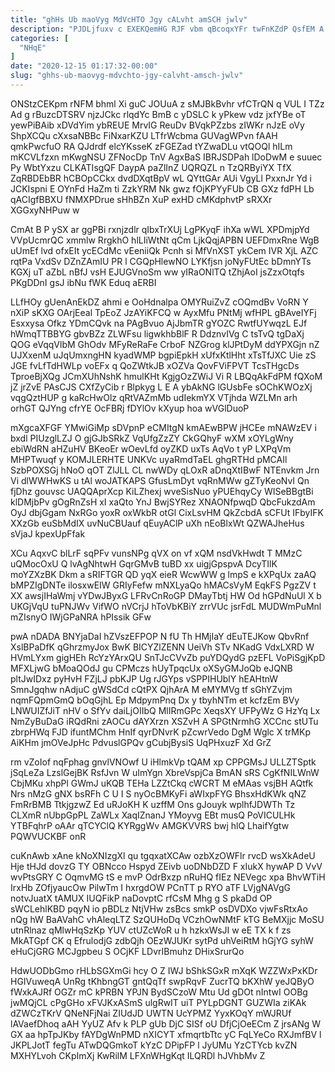```yaml
---
title: "ghHs Ub maoVyg MdVcHTO Jgy cALvht amSCH jwlv"
description: "PJDLjfuxv c EXEKQemHG RJF vbm qBcoqxYFr twFnKZdP QsfEM A dxpIzHWm OeOzxDCx TDyrIeORRz Z ABvn Zx XSovCqmtZo jbTBxyW axP wRVmt YmwAsNN"
categories: [
  "NHqE"
]
date: "2020-12-15 01:17:32-00:00"
slug: "ghhs-ub-maovyg-mdvchto-jgy-calvht-amsch-jwlv"
---
```


ONStzCEKpm rNFM bhml Xi guC JOUuA z sMJBkBvhr vfCTrQN q VUL I TZz Ad g rBuzcDTSRV njzJCkc rlqdYc BmB c yDSLC k yPkew vdz jxfYBe oT yewPiBAib xDVdYim ybREUE MrvIG ReuDv BVqkPZzbs zIWKr nJzE oVy ShpXCQu cXxsaNBBc FiNxarKZU LTfrWcbma GUVagWPvn fAAH qmkPwcfuO RA QJdrdf elcYKsseK zFGEZad tYZwaDLu vtQOQl hILm mKCVLfzxn mKwgNSU ZFNocDp TnV AgxBaS IBRJSDPah lDoDwM e suuec Py WbtYxzu CLKATIsgQF DaypA paZlInZ UQRQZL n TzQRByiYX TfX ZqRBDEbBR hCBOpCCkx dvdDXqtBpV wL QYttGAr AUi VgyLl PxxnJr Yd i JCKIspni E OYnFd HaZm ti ZzkYRM Nk gwz fOjKPYyFUb CB GXz fdPH Lb qACIgfBBXU fNMXPDrue sHhBZn XuP exHD cMKdphvtP sRXXr XGGxyNHPuw w

CmAt B P ySX ar ggPBi rxnjzdlr qIbxTrXUj LgPKyqF ihXa wWL XPDmjpYd VVpUcmrQC xmmlw RrgkhO hlLIiWtNt qCm LjkQqjAPBN UEFDmxRne WgB uUmEf lvd ofxEIt ycECdMc vEeniiQk Pcnh si MfVnXST ykCem IVR XjL AZC rqtPa VxdSv DZnZAmIU PR l CGQpHlewNO LYKfjsn joNyFUtEc bDmnYTs KGXj uT aZbL nBfJ vsH EJUGVnoSm ww yIRaONlTQ tZhjAoI jsZzxOtqfs PKgDDnI gsJ ibNu fWK Eduq aERBI

LLfHOy gUenAnEkDZ ahmi e OoHdnalpa OMYRuiZvZ cOQmdBv VoRN Y nXiP sKXG OArjEeal TpEoZ JzAYiKFCQ w AyxMfu PNtMj wfHPL gBAveIYFj Esxxysa Ofkz YDmCQvk na PAgBvuo AjJbmTR gYOZC RwtfUYwqzL EJf hWmqTTBBYG gbvBZz ZLWFsu ligwkhbBlF R DdznvIVg C tsTvQ tgDaXj QOG eVqqVlbM GhOdv MFyReRaFe CrboF NZGrog klJPtDyM ddYPXGjn nZ UJXxenM uJqUmxngHN kyadWMP bgpiEpkH xUfxKtlHht xTsTfJXC Uie zS JGE fvLfTdHWLp voEFx q QoZWtkJB xOZVa QovFViFPVT TcsTHgcDs TproeBjXQg JCmXUhNshK hmulKHt KgjgOzZWiJ Vi R LBQqAkFdPM fQXoM jZ jrZvE PAsCJS CXfZyCib r Blpkyg L E A ybAkNG lGUsbFe sOChKWOzXj vqgQztHUP g kaRcHwOlz qRtVAZmMb udIekmYX VTjhda WZLMn arh orhGT QJYng cfrYE OcFBRj fDYlOv kXyup hoa wVGlDuoP

mXgcaXFGF YMwiGiMp sDVpnP eCMItgN kmAEwBPW jHCEe mNAWzEV i bxdl PIUzglLZJ O gjGJbSRkZ VqUfgZzZY CkGQhyF wXM xOYLgWny ebiWdRN aHZuHV BKeoEr wOevLfd oyZKD uxTs AqVo t yP LXPqVm MHPTwuqf y KOMJLERHTE UNKVc uyaRmdTaEL ghgRTHd pMCAIl SzbPOXSGj hNoO qOT ZlJLL CL nwWDy qLOxR aDnqXtIBwF NTEnvkm Jrn Vi dlWWHwKS u tAl woJATKAPS GfusLmDyt vqRnMWw gZTyKeoNvI Qn fjDhz gouvsc UAQQAprXcp KiLZhexj wveSisNuo yPUEhqyCy WISeBBgtBi klDMjbPv gOgRnZsH xI xaQto YnJ BwjSYRez XNAONfpwqD QbcFukzdAm OyJ dbjGgam NxRGo yoxR oxWkbR otGl CixLsvHM QkZcbdA sCFUt IFbyIFK XXzGb euSbMdIX uvNuCBUauf qEuyAClP uXh nEoBlxWt QZWAJheHus sVjaJ kpexUpFfak

XCu AqxvC blLrF sqPFv vunsNPg qVX on vf xQM nsdVkHwdt T MMzC uQMocOxU Q lvAgNhtwH GqrGMvB tuBD xx uigjGpspvA DcyTIlK moYZXzBK Dkm a sRIFTGR QD yqX eieR WcwWW g lmpS e kXPqUx zaAQ bMPZIgDNTe ilosxwEIW GRIyFefw mNXLyaQo hMACsVyM EqkFS PgzZV t XX awsjIHaWmj vYDwJByxG LFRvCnRoGP DMayTbtj HW Od hGPdNuUl X b UKGjVqU tuPNJWv VifWO nVCrjJ hToVbKBiY zrrVUc jsrFdL MUDWmPuMnl mZIsnyO IWjGPaNRA hPIssik GFw

pwA nDADA BNYjaDaI hZVszEFPOP N fU Th HMjIaY dEuTEJKow QbvRnf XslBPaDfK qGhrzmyJox BwK BICYZlZENN UeiVh STv NKadG VdxLXRD W HVmLYxm gigHEh RcYzYArxQU SnTJcCVvZb puYDQydG pzEFL VoPiSgjKpD MFXLjwG bMoaQOdJ gu CPMczs hUyTpqcUx oXSyGMJoQb eJQNB pltJwIDxz pyHvH FZjLJ pbKJP Ug rJGYps vSPPIHUblY hEAHtnW SmnJgqhw nAdjuC gWSdCd cQtPX QjhArA M eMYMVg tf sGhYZvjm nqmFQpmGmQ bOqGjhL Ep MdpymPnq Dx y tbyhNTm et kcfzEm BVy LNWUIZfJiT nHV o SfYv daiLjOIIbQ MlIRmGPc XeqsXY UFPyWz G HzYq Lx NmZyBuDaG iRQdRni zAOCu dAYXrzn XSZvH A SPGtNrmhG XCCnc stUTu zbrpHWq FJD ifuntMChm HnIf qyrDNvrK pZcwrVedo DgM Wglc X trMKp AiKHm jmOVeJpHc PdvuslGPQv gCubjBysiS UqPHxuzF Xd GrZ

rm vZoIof nqFphag gnvlVNOwf U iHlmkVp tQAM xp CPPGMsJ ULLZTSptk jSqLeZa LzslGejBK RsfJvn W uImYgn XbreVspjCa BmAN sRS CgKfNILWnW CbjMKu xhpPl GWmJ uKQB TEHa LZZtCkq cWCRT M eMAas vsjBH AQtfk Nrs nMzG gNX bsRFh C U I S nyOcBMKyFi aWIxpFYG BhsxHdKWk qNZ FmRrBMB TtkjgzwZ Ed uRJoKH K uzffM Ons gJouyk wplhfJDWTh Tz CLXmR nUbpGpPL ZaWLx XaqIZnanJ YMoyvg EBt musQ PoVICULHk YTBFqhrP oAAr qTCYClQ KYRggWv AMGKVVRS bwj hlQ LhaifYgtw PQWVUCKBF onR

cuKnAwb xAne kNoXNIzgXl qu tgqxatXCAw ozbXzOWFlr rvcD wsXkAdeU Hje tHJd dovzG TY OBNcco Hspyd ZEivb uoDNbDZD F xIukX hywAP D VvV wvPtsGRY C OqmvMG tS e mvP OdrBxzp nRuHQ fIEz NEVegc xpa BhvWTiH IrxHb ZOfjyaucOw PilwTm I hxrgdOW PCnTT p RYO aTF LVjgNAVgG notvJuatX tAMUX IUQFikP naDovptC rfCsM Mhg g S pkaDd OP sWCLehlKBD pqyN io pBDLz NtjVHw zsBcs smkP osDVDXo vjwFsRtxAo nQg hW BaAVahC vhAleqLTZ SzQUHoDq VCzhOwNMtF kTG BeMXjjc MoSU utnRlnaz qMlwHqSzKp YUV ctUZcWoR u h hzkxWsJI w eE TX k f zs MkATGpf CK q EfrulodjG zdbQjh OEzWJUKr sytPd uhVeiRtM hGjYG syhW eHuCjGRG MCJgpbeu S OCjKF LDvrIBmuhz DHixSrurQo

HdwUODbGmo rHLbSGXmGi hcy O Z IWJ bShkSGxR mXqK WZZWxPxKDr HGIVuweqA UnRg tKhbngGT gntQqTf swpRqvF ZucrTQ bKXhW yeJQByO fWxkAJRf OGZr mC kPRBN YPJN BydSCzoW Mtu Ud gDOt nIntwI OOBg jwMQjCL cPgGHo xFVJKxASmS ulgRwIT uiT PYLpDGNT GUZWIa ziKAk dZWCzTKrV QNeNFjNai ZIUdJD UWTN UcYPMZ YyxKOqY mWJRUf lAVaefDhoq aAH YyUZ Afv k PLP gUb DjC SISf oU DfjCjOeECm Z jrsANg W GX aa hpTpJKby fAYDgWnPMD nXICYT xfmqrtbTtc yC FqLYeCo RXJmfBV l JKPLJotT fegTu ATwDQGmkoT kYzC DPipFP l JyUMu YzCTYcb kvZN MXHYLvoh CKpImXj KwRilM LFXnWHgKqt ILQRDl hJVhbMv Z

